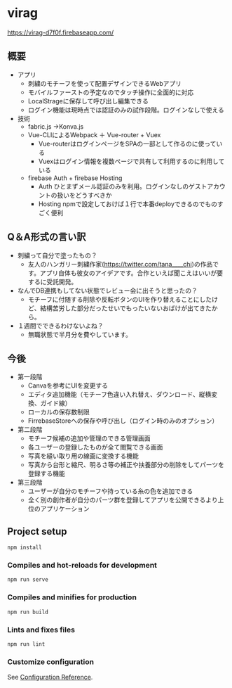 # virag
https://virag-d7f0f.firebaseapp.com/
## 概要
 - アプリ
   - 刺繍のモチーフを使って配置デザインできるWebアプリ
   - モバイルファーストの予定なのでタッチ操作に全面的に対応    
   - LocalStrageに保存して呼び出し編集できる   
   - ログイン機能は現時点では認証のみの試作段階。ログインなしで使える 
 - 技術
   - fabric.js →Konva.js
   - Vue-CLIによるWebpack ＋ Vue-router + Vuex
     - Vue-routerはログインページをSPAの一部として作るのに使っている
     - Vuexはログイン情報を複数ページで共有して利用するのに利用している 
   - firebase Auth + firebase Hosting
     - Auth ひとまずメール認証のみを利用。ログインなしのゲストアカウントの扱いをどうすべきか
     - Hosting npmで設定しておけば１行で本番deployできるのでものすごく便利   
## Q＆A形式の言い訳
 - 刺繍って自分で塗ったもの？
   - 友人のハンガリー刺繍作家(https://twitter.com/tana____chi)の作品です。アプリ自体も彼女のアイデアです。合作といえば聞こえはいいが要するに受託開発。 
 - なんでDB連携もしてない状態でレビュー会に出そうと思ったの？
   - モチーフに付随する削除や反転ボタンのUIを作り替えることにしたけど、結構苦労した部分だったせいでもったいないおばけが出てきたから。
 - １週間でできるわけないよね？
   - 無職状態で半月分を費やしています。 
## 今後
 - 第一段階
     - Canvaを参考にUIを変更する
     - エディタ追加機能（モチーフ色違い入れ替え、ダウンロード、縦横変換、ガイド線）
     - ローカルの保存数制限
     - FirrebaseStoreへの保存や呼び出し（ログイン時のみのオプション） 
 - 第二段階
     - モチーフ候補の追加や管理のできる管理画面
     - 各ユーザーの登録したものが全て閲覧できる画面
     - 写真を縫い取り用の線画に変換する機能
     - 写真から台形と縮尺、明るさ等の補正や扶養部分の削除をしてパーツを登録する機能   
 - 第三段階
     - ユーザーが自分のモチーフや持っている糸の色を追加できる
     - 全く別の創作者が自分のパーツ群を登録してアプリを公開できるより上位のアプリケーション     


## Project setup
```
npm install
```
### Compiles and hot-reloads for development
```
npm run serve
```
### Compiles and minifies for production
```
npm run build
```
### Lints and fixes files
```
npm run lint
```
### Customize configuration
See [Configuration Reference](https://cli.vuejs.org/config/).
